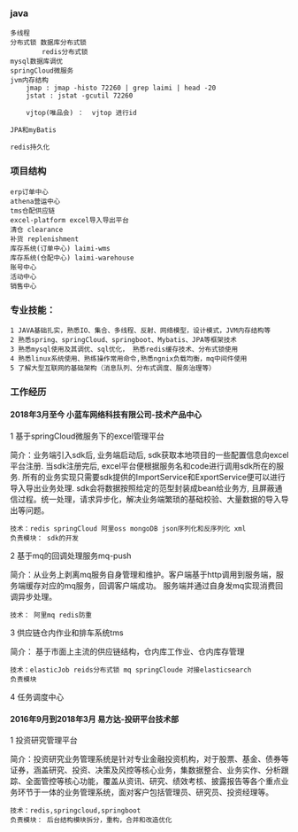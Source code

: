 

### java
    多线程
    分布式锁 数据库分布式锁
            redis分布式锁
    mysql数据库调优
    springCloud微服务
    jvm内存结构
        jmap : jmap -histo 72260 | grep laimi | head -20
        jstat : jstat -gcutil 72260
        
        vjtop(唯品会) ：  vjtop 进行id
        
    JPA和myBatis

    redis持久化

### 项目结构
    erp订单中心
    athena营运中心
    tms仓配供应链
    excel-platform excel导入导出平台
    清仓 clearance
    补货 replenishment
    库存系统(订单中心) laimi-wms
    库存系统(仓配中心) laimi-warehouse
    账号中心
    活动中心
    销售中心



### 专业技能：
    1 JAVA基础扎实，熟悉IO、集合、多线程、反射、网络模型，设计模式，JVM内存结构等
    2 熟悉spring、springCloud、springboot、Mybatis、JPA等框架技术
    3 熟悉mysql使用及其调优、sql优化， 熟悉redis缓存技术、分布式锁使用
    4 熟悉linux系统使用、熟练操作常用命令,熟悉ngnix负载均衡，mq中间件使用
    5 了解大型互联网的基础架构（消息队列、分布式调度、服务治理等）

### 工作经历

#### 2018年3月至今 小蓝车网络科技有限公司-技术产品中心

1 基于springCloud微服务下的excel管理平台

简介：业务端引入sdk后, 业务端启动后, sdk获取本地项目的一些配置信息向excel平台注册. 
当sdk注册完后, excel平台便根据服务名和code进行调用sdk所在的服务.
所有的业务实现只需要sdk提供的ImportService和ExportService便可以进行导入导出业务处理.
sdk会将数据按照给定的范型封装成bean给业务方, 且屏蔽通信过程。统一处理，请求异步化，解决业务端繁琐的基础校验、大量数据的导入导出等问题。

    技术：redis springCloud 阿里oss mongoDB json序列化和反序列化 xml
    负责模块： sdk的开发

2 基于mq的回调处理服务mq-push

简介：从业务上剥离mq服务自身管理和维护。客户端基于http调用到服务端，服务端缓存对应的mq服务，回调客户端成功。
服务端并通过自身发mq实现消费回调异步处理。
    
    技术： 阿里mq redis防重


3 供应链仓内作业和排车系统tms

简介： 基于市面上主流的供应链结构，仓内库工作业、仓内库存管理

    技术：elasticJob reids分布式锁 mq springCloude 对接elasticsearch
    负责模块

4 任务调度中心





#### 2016年9月到2018年3月 易方达-投研平台技术部

1 投资研究管理平台

简介：投资研究业务管理系统是针对专业金融投资机构，对于股票、基金、债券等证券，涵盖研究、投资、决策及风控等核心业务，集数据整合、业务实作、分析跟踪、全面管控等核心功能，覆盖从资讯、研究、绩效考核、披露报告等各个重点业务环节于一体的业务管理系统，面对客户包括管理员、研究员、投资经理等。

    技术：redis,springcloud,springboot
    负责模块： 后台结构模块拆分，重构，合并和改造优化
